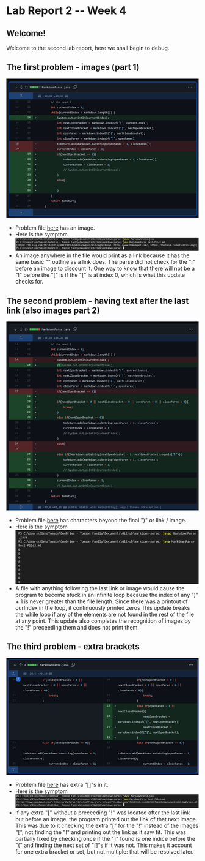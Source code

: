 # Lab Report 2 -- Week 4
## Welcome!
Welcome to the second lab report, here we shall begin to debug.

## The first problem - images (part 1) 
![Code1](Code1.png)
* Problem file [here](https://github.com/Monip1/markdown-parse/blob/1b9b5c7d1c9b0cf09d9f73caa23300750fa6e50a/test-file2.md) has an image.
* Here is the symptom ![Fail1](Fail1.png)
* An image anywhere in the file would print as a link because it has the same basic "[]()" outline as a link does. The parse did not check for the "!" before an image to discount it. One way to know that there will not be a "!" before the "[" is if the "[" is at index 0, which is what this update checks for.  
## The second problem - having text after the last link (also images part 2)
![Code2](Code2.png)
* Problem file [here](https://github.com/Monip1/markdown-parse/blob/1b9b5c7d1c9b0cf09d9f73caa23300750fa6e50a/test-file3.md) has characters beyond the final ")" or link / image.
* Here is the symptom ![Fail2](Fail2.png)
* A file with anything following the last link or image would cause the program to become stuck in an infinite loop because the index of any ")" + 1 is never greater than the file length. Since there was a printout of curIndex in the loop, it continuously printed zeros This update breaks the while loop if any of the elements are not found in the rest of the file at any point. This update also completes the recognition of images by the "!" preceeding them and does not print them.
## The third problem - extra brackets 
![Code3](Code3.png)
* Problem file [here](https://github.com/Monip1/markdown-parse/blob/1b9b5c7d1c9b0cf09d9f73caa23300750fa6e50a/test-file4.md) has extra "[]"s in it.
* Here is the symptom ![Fail3](Fail3.png)
* If any extra "[" without a preceeding "!" was located after the last link but before an image, the program printed out the link of that next image. This was due to it checking the extra "[" for the "!" instead of the images "[", not finding the "!" and printing out the link as it saw fit.
This was partially fixed by checking once if the "]" found is one indice before the "(" and finding the next set of "[]"s if it was not. This makes it account for one extra bracket or set, but not multiple: that will be resolved later.
